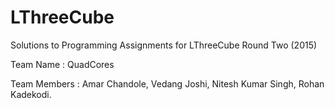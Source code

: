 # LThreeCube
Solutions to Programming Assignments for LThreeCube Round Two (2015)

Team Name : QuadCores

Team Members :
Amar Chandole,
Vedang Joshi,
Nitesh Kumar Singh,
Rohan Kadekodi.
